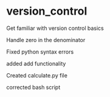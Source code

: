 # version_control
Get familiar with version control basics

Handle zero in the denominator

Fixed python syntax errors

added add functionality

Created calculate.py file

corrected bash script
